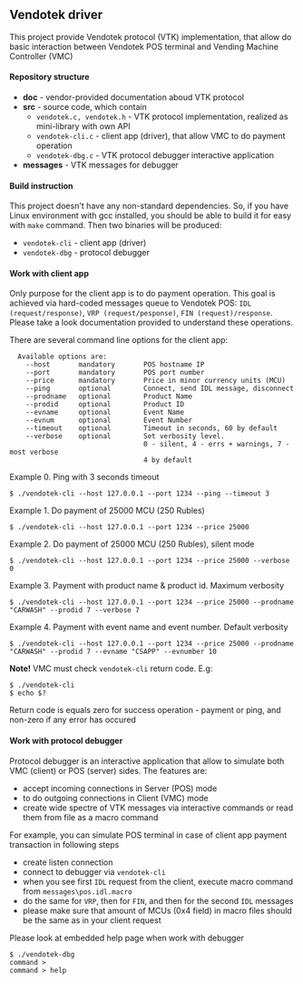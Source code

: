 ## Vendotek driver

This project provide Vendotek protocol (VTK) implementation, that allow do basic interaction between
Vendotek POS terminal and Vending Machine Controller (VMC)

#### Repository structure

- __doc__ - vendor-provided documentation aboud VTK protocol
- __src__ - source code, which contain
    - `vendotek.c, vendotek.h` - VTK protocol implementation, realized as mini-library with own API
    - `vendotek-cli.c` - client app (driver), that allow VMC to do payment operation
    - `vendotek-dbg.c` - VTK protocol debugger interactive application
- __messages__ - VTK messages for debugger

#### Build instruction

This project doesn't have any non-standard dependencies. So, if you have Linux environment with gcc
installed, you should be able to build it for easy with `make` command. Then two binaries will be
produced:
- `vendotek-cli` - client app (driver)
- `vendotek-dbg` - protocol debugger

#### Work with client app

Only purpose for the client app is to do payment operation. This goal is achieved via hard-coded messages
queue to Vendotek POS: `IDL (request/response)`, `VRP (request/pesponse)`, `FIN (request)/response`.
Please take a look documentation provided to understand these operations.

There are several command line options for the client app:
```
  Available options are:
    --host       mandatory       POS hostname IP
    --port       mandatory       POS port number
    --price      mandatory       Price in minor currency units (MCU)
    --ping       optional        Connect, send IDL message, disconnect
    --prodname   optional        Product Name
    --prodid     optional        Product ID
    --evname     optional        Event Name
    --evnum      optional        Event Number
    --timeout    optional        Timeout in seconds, 60 by default
    --verbose    optional        Set verbosity level.
                                 0 - silent, 4 - errs + warnings, 7 - most verbose
                                 4 by default
```
Example 0. Ping with 3 seconds timeout
```
$ ./vendotek-cli --host 127.0.0.1 --port 1234 --ping --timeout 3
```

Example 1. Do payment of 25000 MCU (250 Rubles)
```
$ ./vendotek-cli --host 127.0.0.1 --port 1234 --price 25000
```

Example 2. Do payment of 25000 MCU (250 Rubles), silent mode
```
$ ./vendotek-cli --host 127.0.0.1 --port 1234 --price 25000 --verbose 0
```

Example 3. Payment with product name & product id. Maximum verbosity
```
$ ./vendotek-cli --host 127.0.0.1 --port 1234 --price 25000 --prodname "CARWASH" --prodid 7 --verbose 7
```

Example 4. Payment with event name and event number. Default verbosity
```
$ ./vendotek-cli --host 127.0.0.1 --port 1234 --price 25000 --prodname "CARWASH" --prodid 7 --evname "CSAPP" --evnumber 10
```

__Note!__ VMC must check `vendotek-cli` return code. E.g:
```
$ ./vendotek-cli
$ echo $?
```
Return code is equals zero for success operation - payment or ping, and non-zero if any error has occured

#### Work with protocol debugger

Protocol debugger is an interactive application that allow to simulate both VMC (client) or POS (server)
sides. The features are:
- accept incoming connections in Server (POS) mode
- to do outgoing connections in Client (VMC) mode
- create wide spectre of VTK messages via interactive commands or read them from file as a macro command

For example, you can simulate POS terminal in case of client app payment transaction in following steps
- create listen connection
- connect to debugger via `vendotek-cli`
- when you see first `IDL` request from the client, execute macro command from `messages\pos.idl.macro`
- do the same for `VRP`, then for `FIN`, and then for the second `IDL` messages
- please make sure that amount of MCUs (0x4 field) in macro files should be the same as in your client request


Please look at embedded help page when work with debugger
```
$ ./vendotek-dbg
command >
command > help
```

